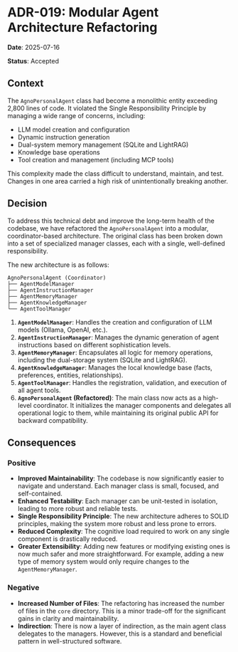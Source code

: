 # ADR-019: Modular Agent Architecture Refactoring

**Date**: 2025-07-16

**Status**: Accepted

## Context

The `AgnoPersonalAgent` class had become a monolithic entity exceeding 2,800 lines of code. It violated the Single Responsibility Principle by managing a wide range of concerns, including:

*   LLM model creation and configuration
*   Dynamic instruction generation
*   Dual-system memory management (SQLite and LightRAG)
*   Knowledge base operations
*   Tool creation and management (including MCP tools)

This complexity made the class difficult to understand, maintain, and test. Changes in one area carried a high risk of unintentionally breaking another.

## Decision

To address this technical debt and improve the long-term health of the codebase, we have refactored the `AgnoPersonalAgent` into a modular, coordinator-based architecture. The original class has been broken down into a set of specialized manager classes, each with a single, well-defined responsibility.

The new architecture is as follows:

```
AgnoPersonalAgent (Coordinator)
├── AgentModelManager
├── AgentInstructionManager
├── AgentMemoryManager
├── AgentKnowledgeManager
└── AgentToolManager
```

1.  **`AgentModelManager`**: Handles the creation and configuration of LLM models (Ollama, OpenAI, etc.).
2.  **`AgentInstructionManager`**: Manages the dynamic generation of agent instructions based on different sophistication levels.
3.  **`AgentMemoryManager`**: Encapsulates all logic for memory operations, including the dual-storage system (SQLite and LightRAG).
4.  **`AgentKnowledgeManager`**: Manages the local knowledge base (facts, preferences, entities, relationships).
5.  **`AgentToolManager`**: Handles the registration, validation, and execution of all agent tools.
6.  **`AgnoPersonalAgent` (Refactored)**: The main class now acts as a high-level coordinator. It initializes the manager components and delegates all operational logic to them, while maintaining its original public API for backward compatibility.

## Consequences

### Positive

*   **Improved Maintainability**: The codebase is now significantly easier to navigate and understand. Each manager class is small, focused, and self-contained.
*   **Enhanced Testability**: Each manager can be unit-tested in isolation, leading to more robust and reliable tests.
*   **Single Responsibility Principle**: The new architecture adheres to SOLID principles, making the system more robust and less prone to errors.
*   **Reduced Complexity**: The cognitive load required to work on any single component is drastically reduced.
*   **Greater Extensibility**: Adding new features or modifying existing ones is now much safer and more straightforward. For example, adding a new type of memory system would only require changes to the `AgentMemoryManager`.

### Negative

*   **Increased Number of Files**: The refactoring has increased the number of files in the `core` directory. This is a minor trade-off for the significant gains in clarity and maintainability.
*   **Indirection**: There is now a layer of indirection, as the main agent class delegates to the managers. However, this is a standard and beneficial pattern in well-structured software.